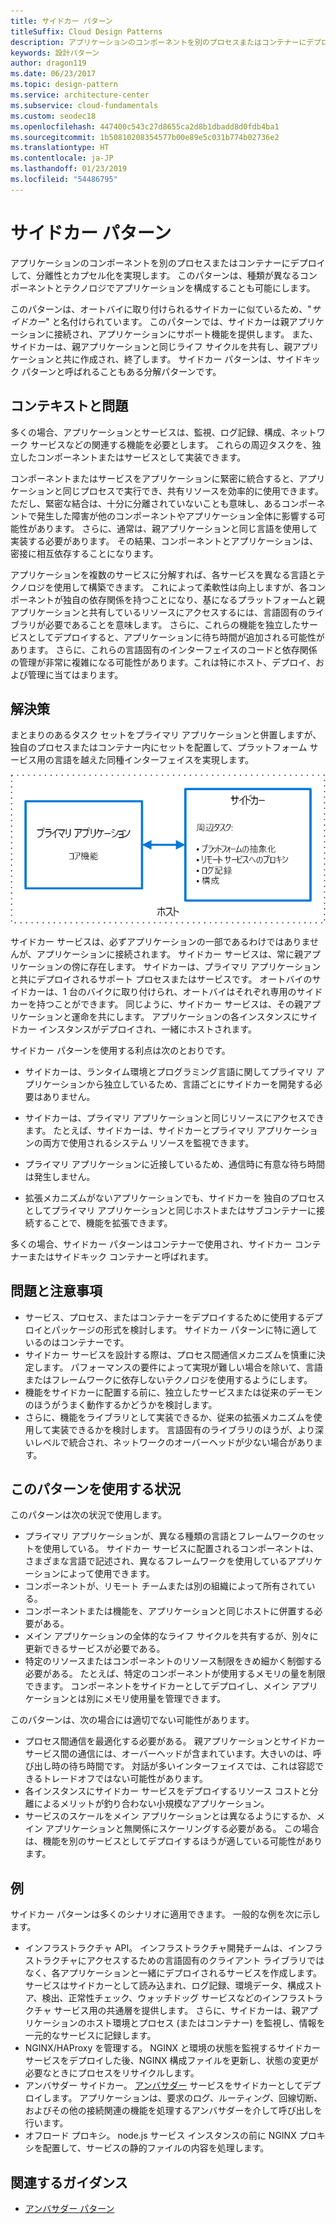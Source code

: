 ```yaml
---
title: サイドカー パターン
titleSuffix: Cloud Design Patterns
description: アプリケーションのコンポーネントを別のプロセスまたはコンテナーにデプロイして、分離性とカプセル化を実現します。
keywords: 設計パターン
author: dragon119
ms.date: 06/23/2017
ms.topic: design-pattern
ms.service: architecture-center
ms.subservice: cloud-fundamentals
ms.custom: seodec18
ms.openlocfilehash: 447400c543c27d8655ca2d8b1dbadd8d0fdb4ba1
ms.sourcegitcommit: 1b50810208354577b00e89e5c031b774b02736e2
ms.translationtype: HT
ms.contentlocale: ja-JP
ms.lasthandoff: 01/23/2019
ms.locfileid: "54486795"
---
```

# <a name="sidecar-pattern"></a>サイドカー パターン

アプリケーションのコンポーネントを別のプロセスまたはコンテナーにデプロイして、分離性とカプセル化を実現します。 このパターンは、種類が異なるコンポーネントとテクノロジでアプリケーションを構成することも可能にします。

このパターンは、オートバイに取り付けられるサイドカーに似ているため、"*サイドカー*" と名付けられています。 このパターンでは、サイドカーは親アプリケーションに接続され、アプリケーションにサポート機能を提供します。 また、サイドカーは、親アプリケーションと同じライフ サイクルを共有し、親アプリケーションと共に作成され、終了します。 サイドカー パターンは、サイドキック パターンと呼ばれることもある分解パターンです。

## <a name="context-and-problem"></a>コンテキストと問題

多くの場合、アプリケーションとサービスは、監視、ログ記録、構成、ネットワーク サービスなどの関連する機能を必要とします。 これらの周辺タスクを、独立したコンポーネントまたはサービスとして実装できます。

コンポーネントまたはサービスをアプリケーションに緊密に統合すると、アプリケーションと同じプロセスで実行でき、共有リソースを効率的に使用できます。 ただし、緊密な結合は、十分に分離されていないことも意味し、あるコンポーネントで発生した障害が他のコンポーネントやアプリケーション全体に影響する可能性があります。 さらに、通常は、親アプリケーションと同じ言語を使用して実装する必要があります。 その結果、コンポーネントとアプリケーションは、密接に相互依存することになります。

アプリケーションを複数のサービスに分解すれば、各サービスを異なる言語とテクノロジを使用して構築できます。 これによって柔軟性は向上しますが、各コンポーネントが独自の依存関係を持つことになり、基になるプラットフォームと親アプリケーションと共有しているリソースにアクセスするには、言語固有のライブラリが必要であることを意味します。 さらに、これらの機能を独立したサービスとしてデプロイすると、アプリケーションに待ち時間が追加される可能性があります。 さらに、これらの言語固有のインターフェイスのコードと依存関係の管理が非常に複雑になる可能性があります。これは特にホスト、デプロイ、および管理に当てはまります。

## <a name="solution"></a>解決策

まとまりのあるタスク セットをプライマリ アプリケーションと併置しますが、独自のプロセスまたはコンテナー内にセットを配置して、プラットフォーム サービス用の言語を越えた同種インターフェイスを実現します。

![サイドカー パターンの図](./_images/sidecar.png)

サイドカー サービスは、必ずアプリケーションの一部であるわけではありませんが、アプリケーションに接続されます。 サイドカー サービスは、常に親アプリケーションの傍に存在します。 サイドカーは、プライマリ アプリケーションと共にデプロイされるサポート プロセスまたはサービスです。 オートバイのサイドカーは、1 台のバイクに取り付けられ、オートバイはそれぞれ専用のサイドカーを持つことができます。 同じように、サイドカー サービスは、その親アプリケーションと運命を共にします。 アプリケーションの各インスタンスにサイドカー インスタンスがデプロイされ、一緒にホストされます。

サイドカー パターンを使用する利点は次のとおりです。

- サイドカーは、ランタイム環境とプログラミング言語に関してプライマリ アプリケーションから独立しているため、言語ごとにサイドカーを開発する必要はありません。

- サイドカーは、プライマリ アプリケーションと同じリソースにアクセスできます。 たとえば、サイドカーは、サイドカーとプライマリ アプリケーションの両方で使用されるシステム リソースを監視できます。

- プライマリ アプリケーションに近接しているため、通信時に有意な待ち時間は発生しません。

- 拡張メカニズムがないアプリケーションでも、サイドカーを 独自のプロセスとしてプライマリ アプリケーションと同じホストまたはサブコンテナーに接続することで、機能を拡張できます。

多くの場合、サイドカー パターンはコンテナーで使用され、サイドカー コンテナーまたはサイドキック コンテナーと呼ばれます。

## <a name="issues-and-considerations"></a>問題と注意事項

- サービス、プロセス、またはコンテナーをデプロイするために使用するデプロイとパッケージの形式を検討します。 サイドカー パターンに特に適しているのはコンテナーです。
- サイドカー サービスを設計する際は、プロセス間通信メカニズムを慎重に決定します。 パフォーマンスの要件によって実現が難しい場合を除いて、言語またはフレームワークに依存しないテクノロジを使用するようにします。
- 機能をサイドカーに配置する前に、独立したサービスまたは従来のデーモンのほうがうまく動作するかどうかを検討します。
- さらに、機能をライブラリとして実装できるか、従来の拡張メカニズムを使用して実装できるかを検討します。 言語固有のライブラリのほうが、より深いレベルで統合され、ネットワークのオーバーヘッドが少ない場合があります。

## <a name="when-to-use-this-pattern"></a>このパターンを使用する状況

このパターンは次の状況で使用します。

- プライマリ アプリケーションが、異なる種類の言語とフレームワークのセットを使用している。 サイドカー サービスに配置されるコンポーネントは、さまざまな言語で記述され、異なるフレームワークを使用しているアプリケーションによって使用できます。
- コンポーネントが、リモート チームまたは別の組織によって所有されている。
- コンポーネントまたは機能を、アプリケーションと同じホストに併置する必要がある。
- メイン アプリケーションの全体的なライフ サイクルを共有するが、別々に更新できるサービスが必要である。
- 特定のリソースまたはコンポーネントのリソース制限をきめ細かく制御する必要がある。 たとえば、特定のコンポーネントが使用するメモリの量を制限できます。 コンポーネントをサイドカーとしてデプロイし、メイン アプリケーションとは別にメモリ使用量を管理できます。

このパターンは、次の場合には適切でない可能性があります。

- プロセス間通信を最適化する必要がある。 親アプリケーションとサイドカー サービス間の通信には、オーバーヘッドが含まれています。大きいのは、呼び出し時の待ち時間です。 対話が多いインターフェイスでは、これは容認できるトレードオフではない可能性があります。
- 各インスタンスにサイドカー サービスをデプロイするリソース コストと分離によるメリットが釣り合わない小規模なアプリケーション。
- サービスのスケールをメイン アプリケーションとは異なるようにするか、メイン アプリケーションと無関係にスケーリングする必要がある。 この場合は、機能を別のサービスとしてデプロイするほうが適している可能性があります。

## <a name="example"></a>例

サイドカー パターンは多くのシナリオに適用できます。 一般的な例を次に示します。

- インフラストラクチャ API。 インフラストラクチャ開発チームは、インフラストラクチャにアクセスするための言語固有のクライアント ライブラリではなく、各アプリケーションと一緒にデプロイされるサービスを作成します。 サービスはサイドカーとして読み込まれ、ログ記録、環境データ、構成ストア、検出、正常性チェック、ウォッチドッグ サービスなどのインフラストラクチャ サービス用の共通層を提供します。 さらに、サイドカーは、親アプリケーションのホスト環境とプロセス (またはコンテナー) を監視し、情報を一元的なサービスに記録します。
- NGINX/HAProxy を管理する。 NGINX と環境の状態を監視するサイドカー サービスをデプロイした後、NGINX 構成ファイルを更新し、状態の変更が必要なときにプロセスをリサイクルします。
- アンバサダー サイドカー。 [アンバサダー](./ambassador.md) サービスをサイドカーとしてデプロイします。 アプリケーションは、要求のログ、ルーティング、回線切断、およびその他の接続関連の機能を処理するアンバサダーを介して呼び出しを行います。
- オフロード プロキシ。 node.js サービス インスタンスの前に NGINX プロキシを配置して、サービスの静的ファイルの内容を処理します。

## <a name="related-guidance"></a>関連するガイダンス

- [アンバサダー パターン](./ambassador.md)
